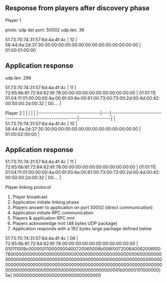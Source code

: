 Response from players after discovery phase
----------------------------------------------
Player 1

proto: udp
dst port: 50002
udp.len: 36

51:73:70:74:31:57:6d:4a:4f:4c | 10 | 58:44:4a:2d:37:30:30:00:00:00:00:00:00:00:00:00:00:00:00:00 | 01:00:01:00:00

Application response
----------------------------

udp.len: 296

51:73:70:74:31:57:6d:4a:4f:4c | 11 | 72:65:6b:6f:72:64:62:6f:78:00:00:00:00:00:00:00:00:00:00:00 | 01:01:11| 01:04:11:01:00:00:00:4a:00:6f:00:6e:00:61:00:73:00:73:00:2d:00:4d:00:42:00:50:00:2d:00:32 | 00.... |

Player 2
|                               |    |                                                             |                |
|-------------------------------|----|-------------------------------------------------------------|----------------|
| 51:73:70:74:31:57:6d:4a:4f:4c | 10 | 58:44:4a:2d:37:30:30:00:00:00:00:00:00:00:00:00:00:00:00:00 | 01:00:02:00:00 |

Application response
----------------------------
51:73:70:74:31:57:6d:4a:4f:4c | 11 | 72:65:6b:6f:72:64:62:6f:78:00:00:00:00:00:00:00:00:00:00:00 | 01:01:11| 01:04:11:01:00:00:00:4a:00:6f:00:6e:00:61:00:73:00:73:00:2d:00:4d:00:42:00:50:00:2d:00:32 | 00.... |


Player linking protocol

1. Player broadcast
2. Application initiate linking phase
3. Players answer to application on port 50002 (direct communication)
4. Application initiate RPC communication
5. Players & application RPC mnt
6. Players acknowledge mnt (48 bytes UDP package)
7. Application responds with a 192 bytes large package defined below

51:73:70:74:31:57:6d:4a:4f:4c | 06 | 72:65:6b:6f:72:64:62:6f:78:00:00:00:00:00:00:00:00:00:00:00 | 010111009c000000110000000400720065006b006f007200640062006f00780000000000000000000000000000000000000000000000000000000000000000000000000000000000000000000000000000000000000000000000000000000000000000000000000000000000000000000000000000000000000000000000000000000000000000041b00000101000000| 5e| 00000000000000000000000000000000
